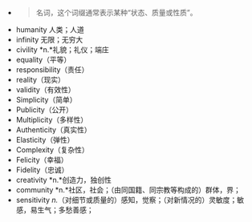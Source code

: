- >名词，这个词缀通常表示某种“状态、质量或性质”。
- humanity 人类；人道
- infinity 无限；无穷大
- civility *n.*礼貌；礼仪；端庄
- equality（平等）
- responsibility（责任）
- reality（现实）
- validity（有效性）
- Simplicity（简单）
- Publicity（公开）
- Multiplicity（多样性）
- Authenticity（真实性）
- Elasticity（弹性）
- Complexity（复杂性）
- Felicity（幸福）
- Fidelity（忠诚）
- creativity *n.*创造力，独创性
- community *n.*社区，社会；（由同国籍、同宗教等构成的）群体，界；
- sensitivity *n.*（对细节或质量的）感知，觉察；（对新情况的）灵敏度；敏感，易生气；多愁善感；